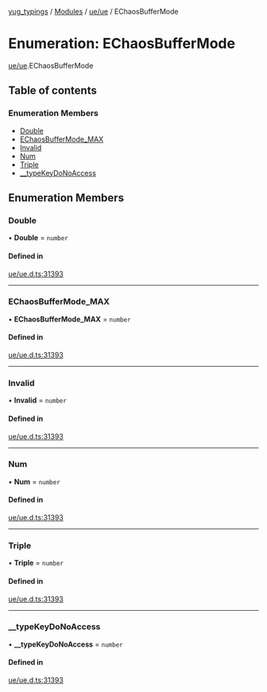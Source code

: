[yug_typings](../README.md) / [Modules](../modules.md) / [ue/ue](../modules/ue_ue.md) / EChaosBufferMode

# Enumeration: EChaosBufferMode

[ue/ue](../modules/ue_ue.md).EChaosBufferMode

## Table of contents

### Enumeration Members

- [Double](ue_ue.EChaosBufferMode.md#double)
- [EChaosBufferMode\_MAX](ue_ue.EChaosBufferMode.md#echaosbuffermode_max)
- [Invalid](ue_ue.EChaosBufferMode.md#invalid)
- [Num](ue_ue.EChaosBufferMode.md#num)
- [Triple](ue_ue.EChaosBufferMode.md#triple)
- [\_\_typeKeyDoNoAccess](ue_ue.EChaosBufferMode.md#__typekeydonoaccess)

## Enumeration Members

### Double

• **Double** = `number`

#### Defined in

[ue/ue.d.ts:31393](https://github.com/YugMetaverse/yug_typings/blob/b7d9b19/ue/ue.d.ts#L31393)

___

### EChaosBufferMode\_MAX

• **EChaosBufferMode\_MAX** = `number`

#### Defined in

[ue/ue.d.ts:31393](https://github.com/YugMetaverse/yug_typings/blob/b7d9b19/ue/ue.d.ts#L31393)

___

### Invalid

• **Invalid** = `number`

#### Defined in

[ue/ue.d.ts:31393](https://github.com/YugMetaverse/yug_typings/blob/b7d9b19/ue/ue.d.ts#L31393)

___

### Num

• **Num** = `number`

#### Defined in

[ue/ue.d.ts:31393](https://github.com/YugMetaverse/yug_typings/blob/b7d9b19/ue/ue.d.ts#L31393)

___

### Triple

• **Triple** = `number`

#### Defined in

[ue/ue.d.ts:31393](https://github.com/YugMetaverse/yug_typings/blob/b7d9b19/ue/ue.d.ts#L31393)

___

### \_\_typeKeyDoNoAccess

• **\_\_typeKeyDoNoAccess** = `number`

#### Defined in

[ue/ue.d.ts:31393](https://github.com/YugMetaverse/yug_typings/blob/b7d9b19/ue/ue.d.ts#L31393)
